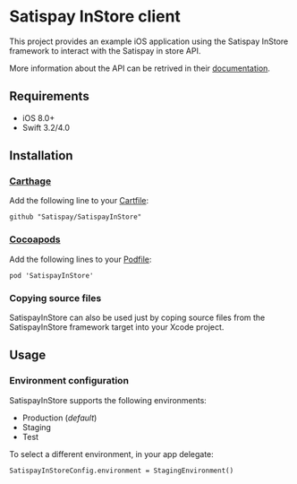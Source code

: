 # Satispay InStore client

This project provides an example iOS application using the Satispay InStore framework to interact with the Satispay in store API.

More information about the API can be retrived in their [documentation](https://s3-eu-west-1.amazonaws.com/docs.satispay.com/index.html#instore-api).

## Requirements

- iOS 8.0+
- Swift 3.2/4.0

## Installation

### [Carthage](https://github.com/Carthage/Carthage)
Add the following line to your [Cartfile](https://github.com/Carthage/Carthage/blob/master/Documentation/Artifacts.md#cartfile):

```
github "Satispay/SatispayInStore"
```

### [Cocoapods](https://cocoapods.org)
Add the following lines to your [Podfile](https://guides.cocoapods.org/syntax/podfile.html):

```
pod 'SatispayInStore'
```

### Copying source files

SatispayInStore can also be used just by coping source files from the SatispayInStore framework target into your Xcode project.

## Usage
### Environment configuration
SatispayInStore supports the following environments:

- Production (*default*)
- Staging
- Test

To select a different environment, in your app delegate:

```
SatispayInStoreConfig.environment = StagingEnvironment()
```
